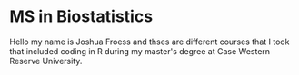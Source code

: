 # MS in Biostatistics

Hello my name is Joshua Froess and thses are different courses that I took that included coding in R during my master's degree at Case Western Reserve University. 
